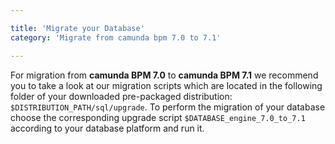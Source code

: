 ```yaml
---

title: 'Migrate your Database'
category: 'Migrate from camunda bpm 7.0 to 7.1'

---
```



For migration from **camunda BPM 7.0** to **camunda BPM 7.1** we recommend you to take a look at our migration scripts which are located in the following folder of your downloaded pre-packaged distribution: `$DISTRIBUTION_PATH/sql/upgrade`. To perform the migration of your database choose the corresponding upgrade script `$DATABASE_engine_7.0_to_7.1` according to your database platform and run it.